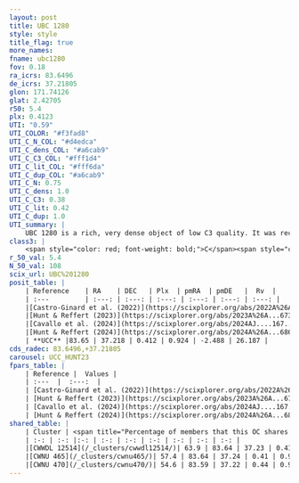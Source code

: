 ```yaml
---
layout: post
title: UBC 1280
style: style
title_flag: true
more_names: 
fname: ubc1280
fov: 0.18
ra_icrs: 83.6496
de_icrs: 37.21805
glon: 171.74126
glat: 2.42705
r50: 5.4
plx: 0.4123
UTI: "0.59"
UTI_COLOR: "#f3fad8"
UTI_C_N_COL: "#d4edca"
UTI_C_dens_COL: "#a6cab9"
UTI_C_C3_COL: "#fff1d4"
UTI_C_lit_COL: "#fff6da"
UTI_C_dup_COL: "#a6cab9"
UTI_C_N: 0.75
UTI_C_dens: 1.0
UTI_C_C3: 0.38
UTI_C_lit: 0.42
UTI_C_dup: 1.0
UTI_summary: |
    UBC 1280 is a rich, very dense object of low C3 quality. It was recently reported in the literature. This object shares a significant percentage of members with 3 later reported entries.
class3: |
    <span style="color: red; font-weight: bold;">C</span><span style="color: #FFC300; font-weight: bold;">B</span>
r_50_val: 5.4
N_50_val: 108
scix_url: UBC%201280
posit_table: |
    | Reference    | RA    | DEC   | Plx  | pmRA  | pmDE   |  Rv  |
    | :---         | :---: | :---: | :---: | :---: | :---: | :---: |
    |[Castro-Ginard et al. (2022)](https://scixplorer.org/abs/2022A%26A...661A.118C) | 83.63 | 37.21 | 0.42 | 0.9 | -2.49 | -4.67 |
    |[Hunt & Reffert (2023)](https://scixplorer.org/abs/2023A%26A...673A.114H) | 83.616 | 37.246 | 0.412 | 0.922 | -2.467 | 13.527 |
    |[Cavallo et al. (2024)](https://scixplorer.org/abs/2024AJ....167...12C) | 83.64 | 37.205 | 0.411 | -- | -- | -- |
    |[Hunt & Reffert (2024)](https://scixplorer.org/abs/2024A%26A...686A..42H) | 83.616 | 37.246 | 0.412 | 0.922 | -2.467 | 13.527 |
    | **UCC** |83.65 | 37.218 | 0.412 | 0.924 | -2.488 | 26.187 | 
cds_radec: 83.6496,+37.21805
carousel: UCC_HUNT23
fpars_table: |
    | Reference |  Values |
    | :---  |  :---:  |
    | [Castro-Ginard et al. (2022)](https://scixplorer.org/abs/2022A%26A...661A.118C) | `AV=1.945, Dist=2707, logAge=8.158` |
    | [Hunt & Reffert (2023)](https://scixplorer.org/abs/2023A%26A...673A.114H) | `AV50=2.359, diffAV50=2.524, MOD50=11.684, logAge50=8.392` |
    | [Cavallo et al. (2024)](https://scixplorer.org/abs/2024AJ....167...12C) | `AV50=2.73, dMod50=12.17, logAge50=8.14, [Fe/H]50=0.52` |
    | [Hunt & Reffert (2024)](https://scixplorer.org/abs/2024A%26A...686A..42H) | `MassJ=816.319` |
shared_table: |
    | Cluster | <span title="Percentage of members that this OC shares with the ones listed">%</span>   | RA   | DEC   | Plx   | pmRA  | pmDE  | Rv | UTI |
    | :-: | :-: |:-: | :-: | :-: | :-: | :-: | :-: | :-: |
    |[CWWDL 12514](/_clusters/cwwdl12514/)| 63.9 | 83.64 | 37.23 | 0.41 | 0.92 | -2.49 | -- |0.0 |
    |[CWNU 465](/_clusters/cwnu465/)| 57.4 | 83.64 | 37.24 | 0.41 | 0.91 | -2.5 | -- |0.0 |
    |[CWNU 470](/_clusters/cwnu470/)| 54.6 | 83.59 | 37.22 | 0.44 | 0.94 | -2.48 | 26.41 |0.13 |
---
```

